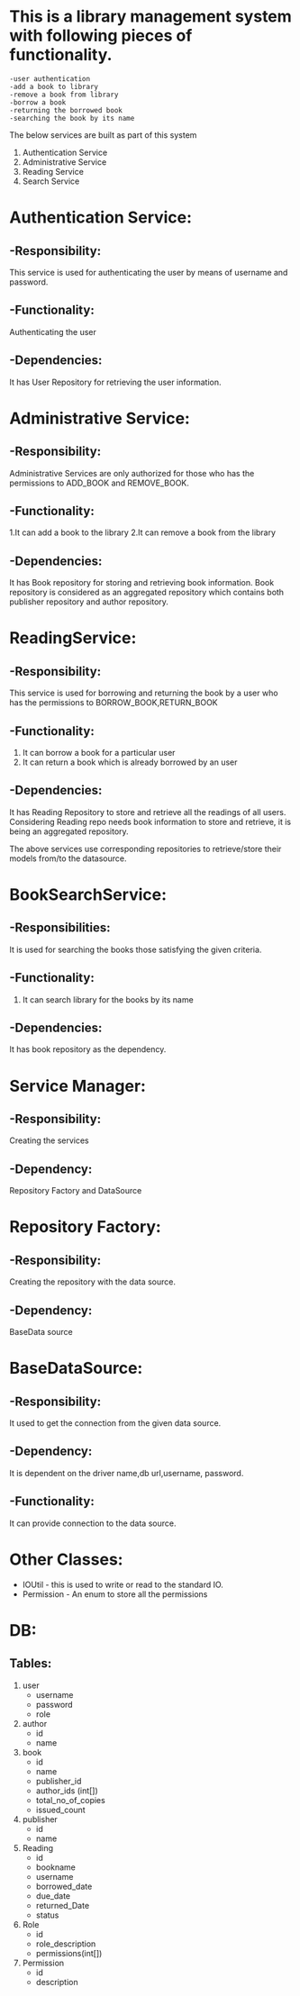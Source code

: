 This is a library management system with following pieces of functionality.
========================================================================================================================
    -user authentication
    -add a book to library
    -remove a book from library
    -borrow a book
    -returning the borrowed book
    -searching the book by its name

The below services are built as part of this system

1. Authentication Service
2. Administrative Service
3. Reading Service
4. Search Service

Authentication Service:
==================================================
-Responsibility:
---------------
This service is used for authenticating the user by means of username and password.

-Functionality:
---------------
Authenticating the user

-Dependencies:
---------------
It has User Repository for retrieving the user information.

Administrative Service:
==================================================
-Responsibility:
---------------
Administrative Services are only authorized for those who has the permissions to ADD_BOOK and REMOVE_BOOK.

-Functionality:
---------------
1.It can add a book to the library
2.It can remove a book from the library

-Dependencies:
---------------
It has Book repository for storing and retrieving book information.
Book repository is considered as an aggregated repository which contains both publisher repository and author repository.


ReadingService:
==================================================
-Responsibility:
---------------
This service is used for borrowing and returning the book by a user who has the permissions to BORROW_BOOK,RETURN_BOOK

-Functionality:
---------------
1. It can borrow a book for a particular user
2. It can return a book which is already borrowed by an user

-Dependencies:
---------------
It has Reading Repository to store and retrieve all the readings of all users.
Considering Reading repo needs book information to store and retrieve, it is being an aggregated repository.

The above services use corresponding repositories to retrieve/store their models from/to the datasource.

BookSearchService:
==================================================
-Responsibilities:
---------------
It is used for searching the books those satisfying the given criteria.

-Functionality:
---------------
1. It can search library for the books by its name

-Dependencies:
---------------
It has book repository as the dependency.

Service Manager:
==================================================
-Responsibility:
---------------
Creating the services

-Dependency:
---------------
Repository Factory and DataSource

Repository Factory:
==================================================
-Responsibility:
---------------
Creating the repository with the data source.

-Dependency:
---------------
BaseData source

BaseDataSource:
==================================================
-Responsibility:
---------------
It used to get the connection from the given data source.

-Dependency:
---------------
It is dependent on the driver name,db url,username, password.

-Functionality:
---------------
It can provide connection to the data source.

Other Classes:
==================================================
- IOUtil - this is used to write or read to the standard IO.
- Permission - An enum to store all the permissions

DB:
=====
Tables:
-------
1. user
    - username
    - password
    - role
2. author
    - id
    - name
3. book
    - id
    - name
    - publisher_id
    - author_ids (int[])
    - total_no_of_copies
    - issued_count
4. publisher
    - id
    - name
5. Reading
    - id
    - bookname
    - username
    - borrowed_date
    - due_date
    - returned_Date
    - status
6. Role
    - id
    - role_description
    - permissions(int[])
7. Permission
    - id
    - description